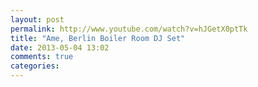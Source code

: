 ```yaml
---
layout: post
permalink: http://www.youtube.com/watch?v=hJGetX0ptTk
title: "Ame, Berlin Boiler Room DJ Set"
date: 2013-05-04 13:02
comments: true
categories: 
---
```

